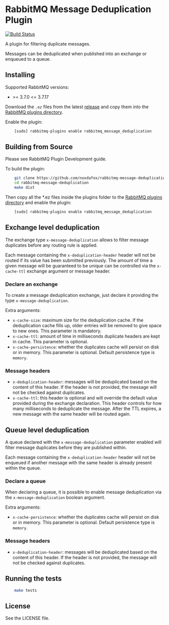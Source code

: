 # RabbitMQ Message Deduplication Plugin

[![Build Status](https://travis-ci.org/noxdafox/rabbitmq-message-deduplication.svg)](https://travis-ci.org/noxdafox/rabbitmq-message-deduplication)

A plugin for filtering duplicate messages.

Messages can be deduplicated when published into an exchange or enqueued to a queue.

## Installing

Supported RabbitMQ versions:

 * \>= 3.7.0 \<= 3.7.17

Download the `.ez` files from the latest [release](https://github.com/noxdafox/rabbitmq-message-deduplication/releases) and copy them into the [RabbitMQ plugins directory](http://www.rabbitmq.com/relocate.html).

Enable the plugin:

```bash
    [sudo] rabbitmq-plugins enable rabbitmq_message_deduplication
```

## Building from Source

Please see RabbitMQ Plugin Development guide.

To build the plugin:

```bash
    git clone https://github.com/noxdafox/rabbitmq-message-deduplication.git
    cd rabbitmq-message-deduplication
    make dist
```

Then copy all the *.ez files inside the plugins folder to the [RabbitMQ plugins directory](http://www.rabbitmq.com/relocate.html) and enable the plugin:

```bash
    [sudo] rabbitmq-plugins enable rabbitmq_message_deduplication
```

## Exchange level deduplication

The exchange type `x-message-deduplication` allows to filter message duplicates before any routing rule is applied.

Each message containing the `x-deduplication-header` header will not be routed if its value has been submitted previously. The amount of time a given message will be guaranteed to be unique can be controlled via the `x-cache-ttl` exchange argument or message header.

### Declare an exchange

To create a message deduplication exchange, just declare it providing the type `x-message-deduplication`.

Extra arguments:

  * `x-cache-size`: maximum size for the deduplication cache. If the deduplication cache fills up, older entries will be removed to give space to new ones.
    This parameter is mandatory.
  * `x-cache-ttl`: amount of time in milliseconds duplicate headers are kept in cache.
    This parameter is optional.
  * `x-cache-persistence`: whether the duplicates cache will persist on disk or in memory.
    This parameter is optional. Default persistence type is `memory`.

### Message headers

  * `x-deduplication-header`: messages will be deduplicated based on the content of this header. If the header is not provided, the message will not be checked against duplicates.
  * `x-cache-ttl`: this header is optional and will override the default value provided during the exchange declaration. This header controls for how many milliseconds to deduplicate the message. After the TTL expires, a new message with the same header will be routed again.

## Queue level deduplication

A queue declared with the `x-message-deduplication` parameter enabled will filter message duplicates before they are published within.

Each message containing the `x-deduplication-header` header will not be enqueued if another message with the same header is already present within the queue.

### Declare a queue

When declaring a queue, it is possible to enable message deduplication via the `x-message-deduplication` boolean argument.

Extra arguments:

  * `x-cache-persistence`: whether the duplicates cache will persist on disk or in memory.
    This parameter is optional. Default persistence type is `memory`.

### Message headers

  * `x-deduplication-header`: messages will be deduplicated based on the content of this header. If the header is not provided, the message will not be checked against duplicates.

## Running the tests

```bash
    make tests
```

## License

See the LICENSE file.

